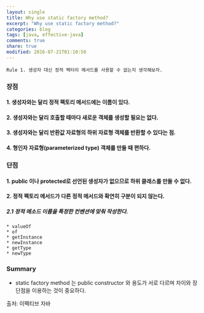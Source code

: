 ```yaml
---
layout: single
title: Why use static factory method?
excerpt: "Why use static factory method?"
categories: blog
tags: [java, effective-java]
comments: true
share: true
modified: 2016-07-21T01:10:50
---
```

```
Rule 1. 생성자 대신 정적 팩터리 메서드를 사용할 수 없는지 생각해보자.
```

### 장점

#### 1. 생성자와는 달리 정적 팩토리 메서드에는 이름이 있다.  

#### 2. 생성자와는 달리 호출할 때마다 새로운 객체를 생성할 필요는 없다.  

#### 3. 생성자와는 달리 반환값 자료형의 하위 자료형 객체를 반환할 수 있다는 점.  

#### 4. 형인자 자료형(parameterized type) 객체를 만들 때 편하다.  


### 단점

#### 1. public 이나 protected로 선언된 생성자가 없으므로 하위 클래스를 만들 수 없다.

#### 2. 정적 펙토리 메서드가 다른 정적 메서드와 확연히 구분이 되지 않는다.

##### 2.1 정적 메소드 이름을 특정한 컨벤션에 맞춰 작성한다.
   
    * valueOf
    * of
    * getInstance
    * newInstance
    * getType
    * newType


### Summary
- static factory method 는 public constructor 와 용도가 서로 다르며 차이와 장단점을 이용하는 것이 중요하다.

출처: 이펙티브 자바